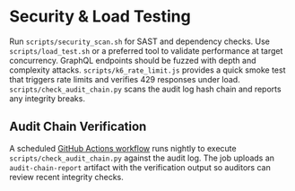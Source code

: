 # Security & Load Testing

Run `scripts/security_scan.sh` for SAST and dependency checks.
Use `scripts/load_test.sh` or a preferred tool to validate performance at target concurrency.
GraphQL endpoints should be fuzzed with depth and complexity attacks.
`scripts/k6_rate_limit.js` provides a quick smoke test that triggers rate limits and verifies 429 responses under load.
`scripts/check_audit_chain.py` scans the audit log hash chain and reports any integrity breaks.

## Audit Chain Verification

A scheduled [GitHub Actions workflow](https://github.com/getson7070/ERP-BERHAN/actions/workflows/audit-chain.yml?query=branch%3Amain) runs nightly to execute `scripts/check_audit_chain.py` against the audit log. The job uploads an `audit-chain-report` artifact with the verification output so auditors can review recent integrity checks.
